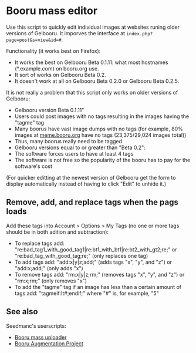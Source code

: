 # Booru mass editor
Use this script to quickly edit individual images at websites runing older versions of Gelbooru. It imporves the interface at `index.php?page=post&s=view&id=#`.

Functionality (it works best on Firefox):
* It works the best on Gelbooru Beta 0.1.11: what most hostnames (*.example.com) on booru.org use.
* It sort of works on Gelbooru Beta 0.2.
* It doesn't work at all on Gelbooru Beta 0.2.0 or Gelbooru Beta 0.2.5.

It is not really a problem that this script only works on older versions of Gelbooru:
* Gelbooru version Beta 0.1.11"
 * Users could post images with no tags resulting in the images having the "tagme" tag
 * Many boorus have vast image dumps with no tags (for example, 80% images at [meme.booru.org](http://meme.booru.org/index.php?page=forum&s=list) have no tags (23,375/29,024 images total))
 * Thus, many boorus really need to be tagged
* Gelbooru versions equal to or greater than "Beta 0.2":
 * The software forces users to have at least 4 tags
 * The software is not free so the popularity of the booru has to pay for the software's cost

(For quicker editting at the newest version of Gelbooru get the form to display automatically instead of having to click "Edit" to unhide it.)

## Remove, add, and replace tags when the pags loads

Add these tags into Account > Options > My Tags (no one or more tags should be in both adition and subtraction):
* To replace tags add: "re:bad_tag1_with_good_tag1|re:bt1_with_bt1|re:bt2_with_gt2;re;" or "re:bad_tag_with_good_tag;re;" (only replaces one tag)
* To add tags add: "add:x|y|z;add;" (adds tags "x", "y", and "z") or "add:x;add;" (only adds "x")
* To remove tags add: "rm:x|y|z;rm;" (removes tags "x", "y", and "z") or "rm:x;rm;" (only removes "x")
* To add the "tagme" tag if an image has less than a certain amount of tags add: "tagmeif:lt#;endif;" where "#" is, for example, "5"

## See also
Seedmanc's userscripts:
* [Booru mass uploader](https://github.com/Seedmanc/Booru-mass-uploader)
* [Booru Augmentation Project](https://github.com/Seedmanc/Booru-Augmentation-Project)
